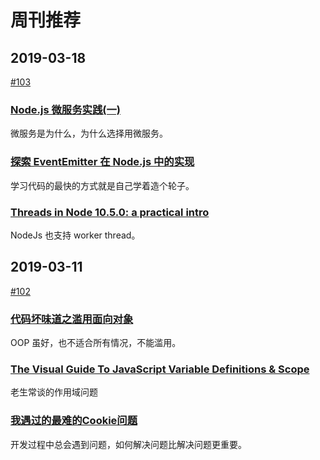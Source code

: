 # 周刊推荐

## 2019-03-18

[#103](https://github.com/CtripFE/fe-weekly/issues/103)

### [Node.js 微服务实践(一) ](https://mp.weixin.qq.com/s/1hJnshUvtZdlzq1Dsp2Ogw)

微服务是为什么，为什么选择用微服务。

### [ 探索 EventEmitter 在 Node.js 中的实现](https://juejin.im/post/5c6f7342f265da2de04ab9ca)

学习代码的最快的方式就是自己学着造个轮子。

### [Threads in Node 10.5.0: a practical intro](https://medium.com/dailyjs/threads-in-node-10-5-0-a-practical-intro-3b85a0a3c953)

NodeJs 也支持 worker thread。

## 2019-03-11

[#102](https://github.com/CtripFE/fe-weekly/issues/102)

### [代码坏味道之滥用面向对象](https://juejin.im/post/5c8121c26fb9a04a0956d3d5)

OOP 虽好，也不适合所有情况，不能滥用。

### [The Visual Guide To JavaScript Variable Definitions & Scope](https://medium.com/@js_tut/the-visual-guide-to-javascript-variable-definitions-scope-abfb86edad)

老生常谈的作用域问题

### [我遇过的最难的Cookie问题](https://mp.weixin.qq.com/s/UxySd528XMxsyD7GBC96EQ)

开发过程中总会遇到问题，如何解决问题比解决问题更重要。
